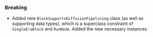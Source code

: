### Breaking

- Added new `BlockSupportsDiffusionPipelining` class (as well as supporting data
  types), which is a superclass constraint of `SingleEraBlock` and `RunNode`.
  Added the new necessary instances.
